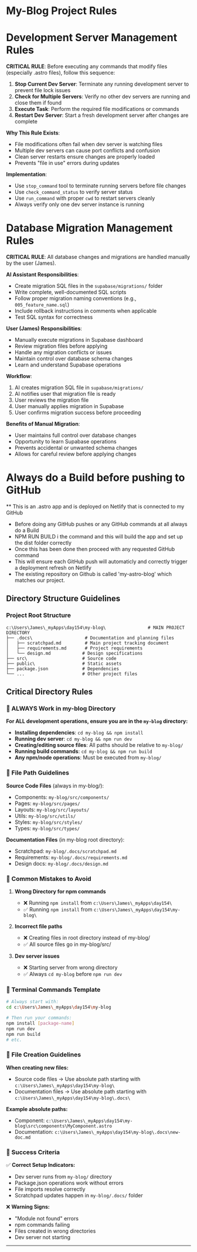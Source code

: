 # My-Blog Project Rules

# Development Server Management Rules

**CRITICAL RULE**: Before executing any commands that modify files (especially .astro files), follow this sequence:
1. **Stop Current Dev Server**: Terminate any running development server to prevent file lock issues
2. **Check for Multiple Servers**: Verify no other dev servers are running and close them if found
3. **Execute Task**: Perform the required file modifications or commands
4. **Restart Dev Server**: Start a fresh development server after changes are complete

**Why This Rule Exists**:
- File modifications often fail when dev server is watching files
- Multiple dev servers can cause port conflicts and confusion
- Clean server restarts ensure changes are properly loaded
- Prevents "file in use" errors during updates

**Implementation**:
- Use `stop_command` tool to terminate running servers before file changes
- Use `check_command_status` to verify server status
- Use `run_command` with proper `cwd` to restart servers cleanly
- Always verify only one dev server instance is running 

# Database Migration Management Rules

**CRITICAL RULE**: All database changes and migrations are handled manually by the user (James).

**AI Assistant Responsibilities**:
- Create migration SQL files in the `supabase/migrations/` folder
- Write complete, well-documented SQL scripts
- Follow proper migration naming conventions (e.g., `005_feature_name.sql`)
- Include rollback instructions in comments when applicable
- Test SQL syntax for correctness

**User (James) Responsibilities**:
- Manually execute migrations in Supabase dashboard
- Review migration files before applying
- Handle any migration conflicts or issues
- Maintain control over database schema changes
- Learn and understand Supabase operations

**Workflow**:
1. AI creates migration SQL file in `supabase/migrations/`
2. AI notifies user that migration file is ready
3. User reviews the migration file
4. User manually applies migration in Supabase
5. User confirms migration success before proceeding

**Benefits of Manual Migration**:
- User maintains full control over database changes
- Opportunity to learn Supabase operations
- Prevents accidental or unwanted schema changes
- Allows for careful review before applying changes

# Always do a Build before pushing to GitHub

** This is an .astro app and is deployed on Netlify that is connected to my GitHub 
- Before doing any GitHub pushes or any GitHub commands at all always do a Build
- NPM RUN BUILD i the command and this will build the app and set up the dist folder correctly
- Once this has been done then proceed with any requested GitHub command
- This will ensure each GitHub push will automaticly and correctly trigger a deployment refresh on Netlify
- The existing repository on Github is called 'my-astro-blog' which matches our project.


## Directory Structure Guidelines

### Project Root Structure
```
c:\Users\James\_myApps\day154\my-blog\                # MAIN PROJECT DIRECTORY
├── .docs\                    # Documentation and planning files
│   ├── scratchpad.md         # Main project tracking document
│   ├── requirements.md       # Project requirements
│   └── design.md            # Design specifications
├── src\                     # Source code
├── public\                  # Static assets
├── package.json             # Dependencies
└── ...                      # Other project files
```

## Critical Directory Rules

### 🎯 ALWAYS Work in my-blog Directory

**For ALL development operations, ensure you are in the `my-blog` directory:**
- **Installing dependencies**: `cd my-blog && npm install`
- **Running dev server**: `cd my-blog && npm run dev`
- **Creating/editing source files**: All paths should be relative to `my-blog/`
- **Running build commands**: `cd my-blog && npm run build`
- **Any npm/node operations**: Must be executed from `my-blog/`

### 📁 File Path Guidelines

**Source Code Files** (always in my-blog/):
- Components: `my-blog/src/components/`
- Pages: `my-blog/src/pages/`
- Layouts: `my-blog/src/layouts/`
- Utils: `my-blog/src/utils/`
- Styles: `my-blog/src/styles/`
- Types: `my-blog/src/types/`

**Documentation Files** (in my-blog root directory):
- Scratchpad: `my-blog/.docs/scratchpad.md`
- Requirements: `my-blog/.docs/requirements.md`
- Design docs: `my-blog/.docs/design.md`

### 🚨 Common Mistakes to Avoid

1. **Wrong Directory for npm commands**
   - ❌ Running `npm install` from `c:\Users\James\_myApps\day154\`
   - ✅ Running `npm install` from `c:\Users\James\_myApps\day154\my-blog\`

2. **Incorrect file paths**
   - ❌ Creating files in root directory instead of my-blog/
   - ✅ All source files go in my-blog/src/

3. **Dev server issues**
   - ❌ Starting server from wrong directory
   - ✅ Always `cd my-blog` before `npm run dev`

### 🔧 Terminal Commands Template

```bash
# Always start with:
cd c:\Users\James\_myApps\day154\my-blog

# Then run your commands:
npm install [package-name]
npm run dev
npm run build
# etc.
```

### 📝 File Creation Guidelines

**When creating new files:**
- Source code files → Use absolute path starting with `c:\Users\James\_myApps\day154\my-blog\`
- Documentation files → Use absolute path starting with `c:\Users\James\_myApps\day154\my-blog\.docs\`

**Example absolute paths:**
- Component: `c:\Users\James\_myApps\day154\my-blog\src\components\MyComponent.astro`
- Documentation: `c:\Users\James\_myApps\day154\my-blog\.docs\new-doc.md`

### 🎯 Success Criteria

✅ **Correct Setup Indicators:**
- Dev server runs from `my-blog/` directory
- Package.json operations work without errors
- File imports resolve correctly
- Scratchpad updates happen in `my-blog/.docs/` folder

❌ **Warning Signs:**
- "Module not found" errors
- npm commands failing
- Files created in wrong directories
- Dev server not starting

---
